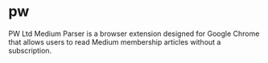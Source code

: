 # pw
PW Ltd
Medium Parser is a browser extension designed for Google Chrome that allows users to read Medium membership articles without a subscription.
